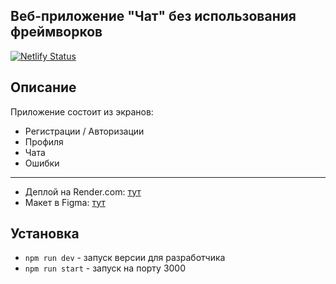 ## Веб-приложение "Чат" без использования фреймворков

[![Netlify Status](https://api.netlify.com/api/v1/badges/29383828-d647-4abf-8553-be28ee63d810/deploy-status)](https://app.netlify.com/sites/capable-puffpuff-dc3ab9/deploys)

## Описание
Приложение состоит из экранов:
- Регистрации / Авторизации
- Профиля
- Чата
- Ошибки
---
- Деплой на Render.com: [тут](https://https://web-chat-3acm.onrender.com)
- Макет в Figma: [тут](https://www.figma.com/file/24EUnEHGEDNLdOcxg7ULwV/Chat?node-id=0%3A1&t=XgjBQHVVn2AaQBhh-0)

## Установка
- `npm run dev` - запуск версии для разработчика
- `npm run start` - запуск на порту 3000
